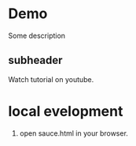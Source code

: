 # Demo

Some description

## subheader

Watch tutorial on youtube.

# local evelopment

1. open sauce.html in your browser.